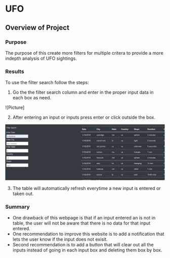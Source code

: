 # UFO
## Overview of Project
### Purpose
The purpose of this create more filters for multiple critera to provide a more indepth analysis of UFO sightings. 

### Results 
To use the filter search follow the steps: 
1. Go the the filter search column and enter in the proper input data in each box as need.

![Picture]

2. After entering an input or inputs press enter or click outside the box.

![Picture](https://github.com/ducluu27/UFO/blob/main/imagesv1/Step%202.png)


3. The table will automatically refresh everytime a new input is entered or taken out.

### Summary
  * One drawback of this webpage is that if an input entered an is not in table, the user will not be aware that there is no data for that input entered. 
  * One recommendation to improve this website is to add a notification that lets the user know if the input does not exisit.
  * Second recommendation is to add a button that will clear out all the inputs instead of going in each input box and deleting them box by box. 
